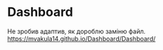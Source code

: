 # Dashboard
Не зробив адаптив, як дороблю заміню файл.
https://mvakula14.github.io/Dashboard/Dashboard/
